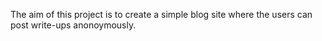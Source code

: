 The aim of this project is to create a simple blog site where the users can post write-ups anonoymously.
